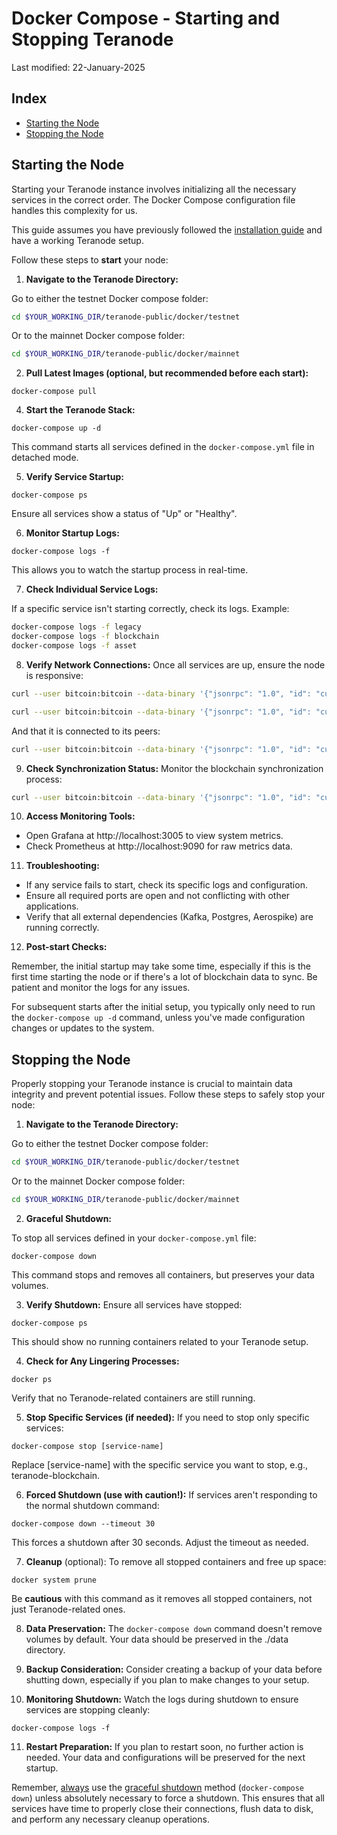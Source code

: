 # Docker Compose - Starting and Stopping Teranode

Last modified: 22-January-2025

## Index

- [Starting the Node](#starting-the-node)
- [Stopping the Node](#stopping-the-node)

## Starting the Node

Starting your Teranode instance involves initializing all the necessary services in the correct order. The Docker Compose configuration file handles this complexity for us.

This guide assumes you have previously followed the [installation guide](../../../../docs/howto/miners/docker/minersHowToInstallation.md) and have a working Teranode setup.

Follow these steps to **start** your node:

1. **Navigate to the Teranode Directory:**

Go to either the testnet Docker compose folder:

```bash
cd $YOUR_WORKING_DIR/teranode-public/docker/testnet
```

Or to the mainnet Docker compose folder:

```bash
cd $YOUR_WORKING_DIR/teranode-public/docker/mainnet
```

2. **Pull Latest Images **(optional, but recommended before each start)**:**

```
docker-compose pull
```

4. **Start the Teranode Stack:**

```
docker-compose up -d
```

This command starts all services defined in the `docker-compose.yml` file in detached mode.

5. **Verify Service Startup:**

```
docker-compose ps
```

Ensure all services show a status of "Up" or "Healthy".

6. **Monitor Startup Logs:**

```
docker-compose logs -f
```

This allows you to watch the startup process in real-time.

7. **Check Individual Service Logs:**

If a specific service isn't starting correctly, check its logs. Example:

```bash
docker-compose logs -f legacy
docker-compose logs -f blockchain
docker-compose logs -f asset
```

8. **Verify Network Connections:**
Once all services are up, ensure the node is responsive:

```bash
curl --user bitcoin:bitcoin --data-binary '{"jsonrpc": "1.0", "id": "curltest", "method": "version", "params": []}' -H 'content-type: text/plain;' http://127.0.0.1:9292/
```


```bash
curl --user bitcoin:bitcoin --data-binary '{"jsonrpc": "1.0", "id": "curltest", "method": "getinfo", "params": []}' -H 'content-type: text/plain;' http://127.0.0.1:9292/
```

And that it is connected to its peers:


```bash
curl --user bitcoin:bitcoin --data-binary '{"jsonrpc": "1.0", "id": "curltest", "method": "getpeerinfo", "params": []}' -H 'content-type: text/plain;' http://127.0.0.1:9292/
```


9. **Check Synchronization Status:**
Monitor the blockchain synchronization process:

```bash
curl --user bitcoin:bitcoin --data-binary '{"jsonrpc": "1.0", "id": "curltest", "method": "getblockchaininfo", "params": []}' -H 'content-type: text/plain;' http://127.0.0.1:9292/
```

10. **Access Monitoring Tools:**

- Open Grafana at http://localhost:3005 to view system metrics.
- Check Prometheus at http://localhost:9090 for raw metrics data.

11. **Troubleshooting:**

- If any service fails to start, check its specific logs and configuration.
- Ensure all required ports are open and not conflicting with other applications.
- Verify that all external dependencies (Kafka, Postgres, Aerospike) are running correctly.

12. **Post-start Checks:**

Remember, the initial startup may take some time, especially if this is the first time starting the node or if there's a lot of blockchain data to sync. Be patient and monitor the logs for any issues.

For subsequent starts after the initial setup, you typically only need to run the `docker-compose up -d` command, unless you've made configuration changes or updates to the system.


## Stopping the Node

Properly stopping your Teranode instance is crucial to maintain data integrity and prevent potential issues. Follow these steps to safely stop your node:

1. **Navigate to the Teranode Directory:**

Go to either the testnet Docker compose folder:

```bash
cd $YOUR_WORKING_DIR/teranode-public/docker/testnet
```

Or to the mainnet Docker compose folder:

```bash
cd $YOUR_WORKING_DIR/teranode-public/docker/mainnet
```

2. **Graceful Shutdown:**

To stop all services defined in your `docker-compose.yml` file:

```
docker-compose down
```
This command stops and removes all containers, but preserves your data volumes.

3. **Verify Shutdown:**
Ensure all services have stopped:

```
docker-compose ps
```
This should show no running containers related to your Teranode setup.

4. **Check for Any Lingering Processes:**

```
docker ps
```
Verify that no Teranode-related containers are still running.

5. **Stop Specific Services (if needed):**
If you need to stop only specific services:

```
docker-compose stop [service-name]
```
Replace [service-name] with the specific service you want to stop, e.g., teranode-blockchain.

6. **Forced Shutdown (use with caution!):**
If services aren't responding to the normal shutdown command:

```
docker-compose down --timeout 30
```
This forces a shutdown after 30 seconds. Adjust the timeout as needed.

7. **Cleanup** (optional):
To remove all stopped containers and free up space:

```
docker system prune
```
Be **cautious** with this command as it removes all stopped containers, not just Teranode-related ones.

8. **Data Preservation:**
The `docker-compose down` command doesn't remove volumes by default. Your data should be preserved in the ./data directory.

9. **Backup Consideration:**
Consider creating a backup of your data before shutting down, especially if you plan to make changes to your setup.

10. **Monitoring Shutdown:**
Watch the logs during shutdown to ensure services are stopping cleanly:

```
docker-compose logs -f
```

11. **Restart Preparation:**
If you plan to restart soon, no further action is needed. Your data and configurations will be preserved for the next startup.



Remember, <u>always</u> use the <u>graceful shutdown</u> method (`docker-compose down`) unless absolutely necessary to force a shutdown. This ensures that all services have time to properly close their connections, flush data to disk, and perform any necessary cleanup operations.
